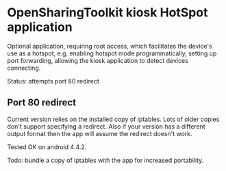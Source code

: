 # OpenSharingToolkit kiosk HotSpot application

Optional application, requiring root access, which facilitates the device's use as a hotspot, e.g. enabling hotspot mode programmatically, setting up port forwarding, allowing the kiosk application to detect devices connecting.

Status: attempts port 80 redirect

## Port 80 redirect

Current version relies on the installed copy of iptables. Lots of older copies don't support specifying a redirect. Also if your version has a different output format then the app will assume the redirect doesn't work.

Tested OK on android 4.4.2.

Todo: bundle a copy of iptables with the app for increased portability.


